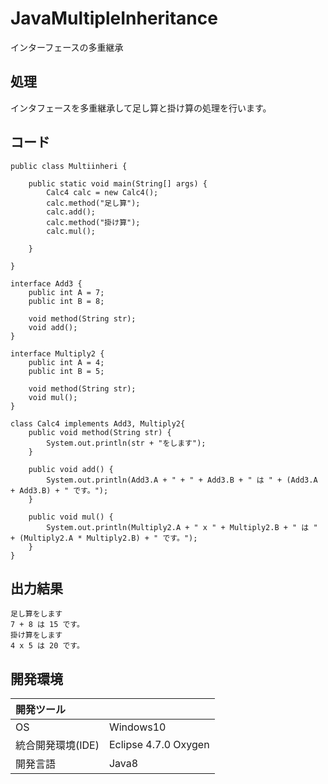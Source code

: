 # JavaMultipleInheritance
インターフェースの多重継承

## 処理
インタフェースを多重継承して足し算と掛け算の処理を行います。

## コード
```
public class Multiinheri {

	public static void main(String[] args) {
		Calc4 calc = new Calc4();
        calc.method("足し算");
        calc.add();
        calc.method("掛け算");
        calc.mul();

	}

}

interface Add3 {
	public int A = 7;
	public int B = 8;

	void method(String str);
    void add();
}

interface Multiply2 {
	public int A = 4;
	public int B = 5;

	void method(String str);
    void mul();
}

class Calc4 implements Add3, Multiply2{
    public void method(String str) {
        System.out.println(str + "をします");
    }

    public void add() {
    	System.out.println(Add3.A + " + " + Add3.B + " は " + (Add3.A + Add3.B) + " です。");
    }

    public void mul() {
    	System.out.println(Multiply2.A + " x " + Multiply2.B + " は " + (Multiply2.A * Multiply2.B) + " です。");
    }
}
```

## 出力結果  
```
足し算をします
7 + 8 は 15 です。
掛け算をします
4 x 5 は 20 です。
```
  
## 開発環境
| 開発ツール |  |
|:-|:-|
| OS | Windows10 |
| 統合開発環境(IDE) | Eclipse 4.7.0 Oxygen |
| 開発言語 | Java8 |
